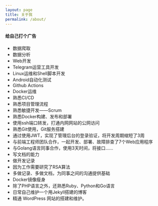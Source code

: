 ```yaml
---
layout: page
title: 关于我
permalink: /about/
---
```


#### 给自己打个广告

* 数据爬取
* 数据分析
* Web开发
* Telegram运营工具开发
* Linux运维和Shell脚本开发
* Android自动化测试
* Github Actions
* Docker运维
* 熟悉CI/CD
* 熟悉项目管理流程
* 熟悉敏捷开发——Scrum
* 熟悉Docker构建、发布和部署
* 使用ssh端口转发，打通内网网站的公网访问
* 熟悉Git使用，Git服务搭建
* 通过使用JWT，实现了管理后台的登录验证，将开发周期缩短了3周
* 与前端工程师团队合作，一起开发、部署、故障排查了7个Web应用程序
* 与Golang语言同事合作，使用3天时间，将接口……
* 写文档的能力
* 做开发记录
* 因为工作需要研究了RSA算法
* 多做记录、多做文档，为同事之间的沟通提供基础
* Docker镜像瘦身
* 除了PHP语言之外，还熟悉Ruby、Python和Go语言
* 日常自己维护一个用Jekyll搭建的博客
* 精通 WordPress 网站的搭建和维护。

